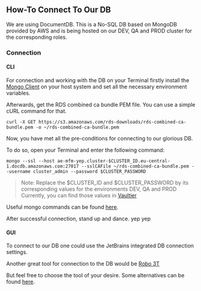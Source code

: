 ## How-To Connect To Our DB

We are using DocumentDB. This is a No-SQL DB based on MongoDB provided by AWS and is being hosted on
our DEV, QA and PROD cluster for the corresponding roles.

### Connection

#### CLI

For connection and working with the DB on your Terminal firstly install the [Mongo Client](https://docs.mongodb.com/manual/administration/install-community/)
on your host system and set all the necessary environment variables.

Afterwards, get the RDS combined ca bundle PEM file. You can use a simple cURL command for that.

`curl -X GET https://s3.amazonaws.com/rds-downloads/rds-combined-ca-bundle.pem -o ~/rds-combined-ca-bundle.pem`

Now, you have met all the pre-conditions for connecting to our glorious DB.

To do so, open your Terminal and enter the following command:

`mongo --ssl --host ae-mfm-yep.cluster-$CLUSTER_ID.eu-central-1.docdb.amazonaws.com:27017 --sslCAFile ~/rds-combined-ca-bundle.pem --username cluster_admin --password $CLUSTER_PASSWORD`

> Note:
> Replace the $CLUSTER_ID and $CLUSTER_PASSWORD by its corresponding values for the environments DEV, QA and PROD
> Currently, you can find those values in [Vaultier](https://vaultier.prod.cloudhh.de/#/workspaces/w/mfm-2/vaults/v/web-integration-platform/cards/c/documentdb/secrets)

Useful mongo commands can be found [here](https://docs.mongodb.com/manual/reference/mongo-shell/).

After successful connection, stand up and dance. yep yep

#### GUI

To connect to our DB one could use the JetBrains integrated DB connection settings.

Another great tool for connection to the DB would be [Robo 3T](https://robomongo.org/download)

But feel free to choose the tool of your desire. Some alternatives can be found [here](https://alternativeto.net/software/robo-3t/).
